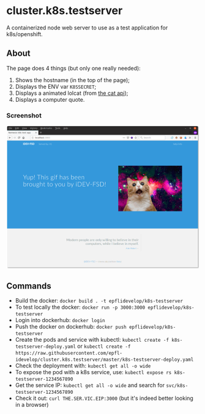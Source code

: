 # cluster.k8s.testserver
A containerized node web server to use as a test application for k8s/openshift.

## About
The page does 4 things (but only one really needed):
  1. Shows the hostname (in the top of the page);
  1. Displays the ENV var `K8SSECRET`;
  1. Displays a animated lolcat (from [the cat api](http://thecatapi.com/));
  1. Displays a computer quote.

### Screenshot
![Screenshot](k8s-testserver.png "Screenshot")

## Commands

* Build the docker: `docker build . -t epflidevelop/k8s-testserver`
* To test locally the docker: `docker run -p 3000:3000 epflidevelop/k8s-testserver`
* Login into dockerhub: `docker login`
* Push the docker on dockerhub: `docker push epflidevelop/k8s-testserver`
* Create the pods and service with kubectl: `kubectl create -f k8s-testserver-deploy.yaml` or `kubectl create -f https://raw.githubusercontent.com/epfl-idevelop/cluster.k8s.testserver/master/k8s-testserver-deploy.yaml`
* Check the deployment with: `kubectl get all -o wide`
* To expose the pod with a k8s service, use: `kubectl expose rs k8s-testserver-1234567890`
* Get the service IP: `kubectl get all -o wide` and search for `svc/k8s-testserver-1234567890`
* Check it out: `curl THE.SER.VIC.EIP:3000` (but it's indeed better looking in a browser)
